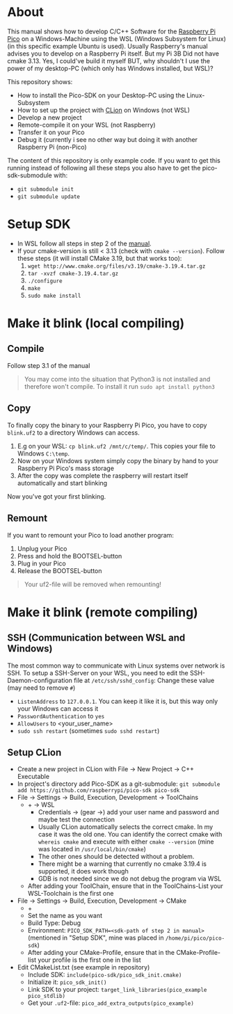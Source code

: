 # About
This manual shows how to develop C/C++ Software for the [Raspberry Pi Pico](https://www.raspberrypi.org/documentation/pico) on a Windows-Machine using the WSL (Windows Subsystem for Linux) (in this specific example Ubuntu is used).
Usually Raspberry's manual advises you to develop on a Raspberry Pi itself. But my Pi 3B Did not have cmake 3.13. Yes, I could've build it myself BUT, why shouldn't I use the power of my desktop-PC (which only has Windows installed, but WSL)?

This repository shows:
* How to install the Pico-SDK on your Desktop-PC using the Linux-Subsystem
* How to set up the project with [CLion](https://www.jetbrains.com/de-de/clion/) on Windows (not WSL)
* Develop a new project
* Remote-compile it on your WSL (not Raspberry)
* Transfer it on your Pico
* Debug it (currently i see no other way but doing it with another Raspberry Pi (non-Pico)

The content of this repository is only example code. If you want to get this running instead of following all these steps you also have to get the pico-sdk-submodule with:

* `git submodule init` 
* `git submodule update`

# Setup SDK
* In WSL follow all steps in step 2 of the [manual](https://datasheets.raspberrypi.org/pico/getting-started-with-pico.pdf).
* If your cmake-version is still < 3.13 (check with `cmake --version`). Follow these steps (it will install CMake 3.19, but that works too):
    1. `wget http://www.cmake.org/files/v3.19/cmake-3.19.4.tar.gz`
    2. `tar -xvzf cmake-3.19.4.tar.gz`
    3. `./configure`
    4. `make`
    5. `sudo make install`

# Make it blink (local compiling)
## Compile
Follow step 3.1 of the manual

> You may come into the situation that Python3 is not installed and therefore won't compile. To install it run `sudo apt install python3`

## Copy
To finally copy the binary to your Raspberry Pi Pico, you have to copy `blink.uf2` to a directory Windows can access.
1. E.g on your WSL: `cp blink.uf2 /mnt/c/temp/`. This copies your file to Windows `C:\temp`.
2. Now on your Windows system simply copy the binary by hand to your Raspberry Pi Pico's mass storage
3. After the copy was complete the raspberry will restart itself automatically and start blinking

Now you've got your first blinking. 

## Remount
If you want to remount your Pico to load another program:
1. Unplug your Pico
2. Press and hold the BOOTSEL-button
3. Plug in your Pico
4. Release the BOOTSEL-button

> Your uf2-file will be removed when remounting!


# Make it blink (remote compiling)

## SSH (Communication between WSL and Windows)

The most common way to communicate with Linux systems over network is SSH.
To setup a SSH-Server on your WSL, you need to edit the SSH-Daemon-configuration file at `/etc/ssh/sshd_config`: Change these value (may need to remove `#`)
* `ListenAddress` to `127.0.0.1`. You can keep it like it is, but this way only your Windows can access it
* `PasswordAuthentication` to `yes`
* `AllowUsers` to <your_user_name>
* `sudo ssh restart` (sometimes `sudo sshd restart`)

## Setup CLion

* Create a new project in CLion with File -> New Project -> C++ Executable
* In project's directory add Pico-SDK as a git-submodule: `git submodule add https://github.com/raspberrypi/pico-sdk pico-sdk`
* File -> Settings -> Build, Execution, Development -> ToolChains
    * \+ -> WSL
        * Credentials -> (gear ->) add your user name and password and maybe test the connection
        * Usually CLion automatically selects the correct cmake. In my case it was the old one. You can identify the correct cmake with `whereis cmake` and execute with either ``cmake --version`` (mine was located in `/usr/local/bin/cmake`)
        * The other ones should be detected without a problem.
        * There might be a warning that currently no cmake 3.19.4 is supported, it does work though
        * GDB is not needed since we do not debug the program via WSL
    * After adding your ToolChain, ensure that in the ToolChains-List your WSL-Toolchain is the first one
* File -> Settings -> Build, Execution, Development -> CMake
    * \+ 
    * Set the name as you want 
    * Build Type: Debug
    * Environment: `PICO_SDK_PATH=<sdk-path of step 2 in manual>` (mentioned in "Setup SDK", mine was placed in `/home/pi/pico/pico-sdk`)
    * After adding your CMake-Profile, ensure that in the CMake-Profile-list your profile is the first one in the list
* Edit CMakeList.txt (see example in repository)
    * Include SDK: `include(pico-sdk/pico_sdk_init.cmake)`
    * Initialize it: `pico_sdk_init()`
    * Link SDK to your project: `target_link_libraries(pico_example pico_stdlib)`
    * Get your `.uf2`-file: `pico_add_extra_outputs(pico_example)`

    

  